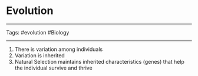 # Evolution

---

Tags: #evolution #Biology 

---

1. There is variation among individuals
2. Variation is inherited
3. Natural Selection maintains inherited characteristics (genes) that help the individual survive and thrive